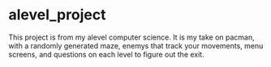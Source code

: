 # alevel_project
This project is from my alevel computer science. It is my take on pacman, with a randomly generated maze, enemys that track your movements, menu screens, and questions
on each level to figure out the exit. 
